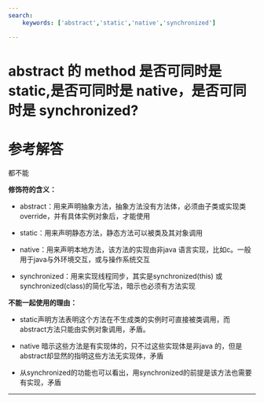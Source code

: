 ```yaml
---
search:
    keywords: ['abstract','static','native','synchronized']

---
```





# abstract 的 method 是否可同时是 static,是否可同时是 native，是否可同时是 synchronized?

# 参考解答

都不能

**修饰符的含义：**

* abstract：用来声明抽象方法，抽象方法没有方法体，必须由子类或实现类override，并有具体实例对象后，才能使用

* static：用来声明静态方法，静态方法可以被类及其对象调用

* native：用来声明本地方法，该方法的实现由非java 语言实现，比如c。一般用于java与外环境交互，或与操作系统交互

* synchronized：用来实现线程同步，其实是synchronized(this) 或synchronized(class)的简化写法，暗示也必须有方法实现

**不能一起使用的理由：**

* static声明方法表明这个方法在不生成类的实例时可直接被类调用，而abstract方法只能由实例对象调用，矛盾。  

* native 暗示这些方法是有实现体的，只不过这些实现体是非java 的，但是abstract却显然的指明这些方法无实现体，矛盾

* 从synchronized的功能也可以看出，用synchronized的前提是该方法也需要有实现，矛盾
 
 ---

